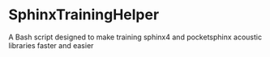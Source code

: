 # SphinxTrainingHelper
A Bash script designed to make training sphinx4 and pocketsphinx acoustic libraries faster and easier
